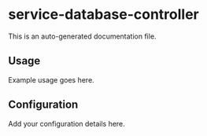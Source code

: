 # service-database-controller

This is an auto-generated documentation file.

## Usage

Example usage goes here.

## Configuration

Add your configuration details here.